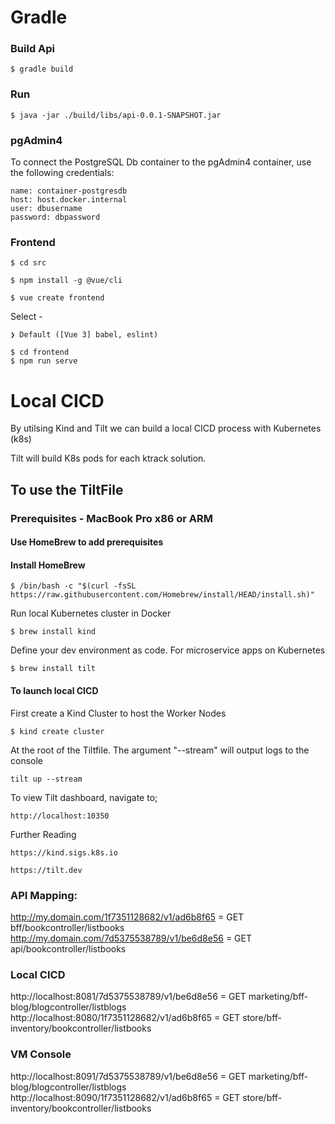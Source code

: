 # Gradle #
### Build Api ###
```console
$ gradle build
```

### Run ###
```console
$ java -jar ./build/libs/api-0.0.1-SNAPSHOT.jar
```

### pgAdmin4 ###

To connect the PostgreSQL Db container to the pgAdmin4 container, use the following credentials:

```
name: container-postgresdb
host: host.docker.internal
user: dbusername
password: dbpassword
```

### Frontend ###

```console
$ cd src 

$ npm install -g @vue/cli

$ vue create frontend
```

Select -
```console
❯ Default ([Vue 3] babel, eslint) 
```
```console
$ cd frontend
$ npm run serve
```

# Local CICD

By utilsing Kind and Tilt we can build a local CICD process with Kubernetes (k8s)

Tilt will build K8s pods for each ktrack solution.

## To use the TiltFile
### Prerequisites - MacBook Pro x86 or ARM

#### Use HomeBrew to add prerequisites

#### Install HomeBrew
```
$ /bin/bash -c "$(curl -fsSL https://raw.githubusercontent.com/Homebrew/install/HEAD/install.sh)"
```

Run local Kubernetes cluster in Docker
```
$ brew install kind
```

Define your dev environment as code. For microservice apps on Kubernetes
```
$ brew install tilt
```
#### To launch local CICD

First create a Kind Cluster to host the Worker Nodes
```
$ kind create cluster
```

At the root of the Tiltfile. The argument "--stream" will output logs to the console
```
tilt up --stream
```
To view Tilt dashboard, navigate to;
```
http://localhost:10350
```


Further Reading
```
https://kind.sigs.k8s.io
```
```
https://tilt.dev
```

### API Mapping: ###
http://my.domain.com/1f7351128682/v1/ad6b8f65 = GET bff/bookcontroller/listbooks
http://my.domain.com/7d5375538789/v1/be6d8e56 = GET api/bookcontroller/listbooks

### Local CICD ###
http://localhost:8081/7d5375538789/v1/be6d8e56 = GET marketing/bff-blog/blogcontroller/listblogs
http://localhost:8080/1f7351128682/v1/ad6b8f65 = GET store/bff-inventory/bookcontroller/listbooks

### VM Console ###
http://localhost:8091/7d5375538789/v1/be6d8e56 = GET marketing/bff-blog/blogcontroller/listblogs
http://localhost:8090/1f7351128682/v1/ad6b8f65 = GET store/bff-inventory/bookcontroller/listbooks